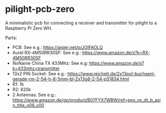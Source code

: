 # pilight-pcb-zero

A minimalistic pcb for connecting a receiver and transmitter for pilight to a Raspberry PI Zero WH.

Parts:

- PCB: See e.g.: https://aisler.net/p/JOIFAOLQ
- Aurel RX-4M50RR30SF: See e.g.: https://www.amazon.de/s?k=RX-4M50RR30SF
- NoName China TX 433Mhz: See e.g: https://www.amazon.de/s?k=433mhz+transmitter
- 13x2 PIN Socket: See e.g.: https://www.reichelt.de/2x13pol-buchsenl-gerade-rm-2-54-h-8-5mm-bl-2x13g8-2-54-p51834.html
- R1: 1k
- R2: 820k
- 2 Antennas: See e.g.: https://www.amazon.de/gp/product/B07FYX7WBW/ref=ppx_yo_dt_b_asin_title_o06_s00
